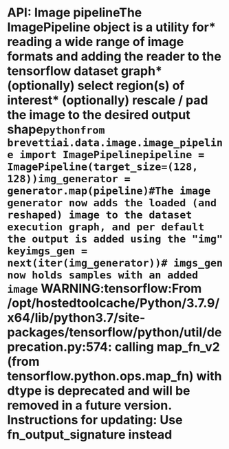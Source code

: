 # API: Image pipelineThe ImagePipeline object is a utility for* reading a wide range of image formats and adding the reader to the tensorflow dataset graph* (optionally) select region(s) of interest* (optionally) rescale / pad the image to the desired output shape```pythonfrom brevettiai.data.image.image_pipeline import ImagePipelinepipeline = ImagePipeline(target_size=(128, 128))img_generator = generator.map(pipeline)#The image generator now adds the loaded (and reshaped) image to the dataset execution graph, and per default the output is added using the "img" keyimgs_gen = next(iter(img_generator))# imgs_gen now holds samples with an added image```    WARNING:tensorflow:From /opt/hostedtoolcache/Python/3.7.9/x64/lib/python3.7/site-packages/tensorflow/python/util/deprecation.py:574: calling map_fn_v2 (from tensorflow.python.ops.map_fn) with dtype is deprecated and will be removed in a future version.    Instructions for updating:    Use fn_output_signature instead
